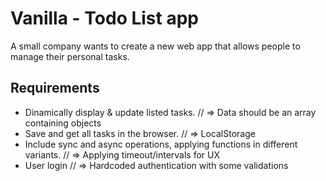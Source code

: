 # Vanilla - Todo List app

A small company wants to create a new web app that allows people to manage their personal tasks.

## Requirements

- Dinamically display & update listed tasks. // => Data should be an array containing objects
- Save and get all tasks in the browser. // => LocalStorage
- Include sync and async operations, applying functions in different variants. // => Applying timeout/intervals for UX
- User login // => Hardcoded authentication with some validations
